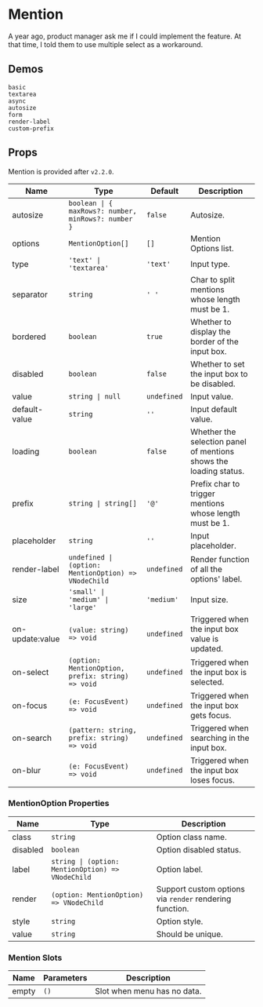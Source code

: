 # Mention

A year ago, product manager ask me if I could implement the feature. At that time, I told them to use multiple select as a workaround.

## Demos

```demo
basic
textarea
async
autosize
form
render-label
custom-prefix
```

## Props

Mention is provided after `v2.2.0`.

| Name | Type | Default | Description |
| --- | --- | --- | --- |
| autosize | `boolean \| { maxRows?: number, minRows?: number }` | `false` | Autosize. |
| options | `MentionOption[]` | `[]` | Mention Options list. |
| type | `'text' \| 'textarea'` | `'text'` | Input type. |
| separator | `string` | `' '` | Char to split mentions whose length must be 1. |
| bordered | `boolean` | `true` | Whether to display the border of the input box. |
| disabled | `boolean` | `false` | Whether to set the input box to be disabled. |
| value | `string \| null` | `undefined` | Input value. |
| default-value | `string` | `''` | Input default value. |
| loading | `boolean` | `false` | Whether the selection panel of mentions shows the loading status. |
| prefix | `string \| string[]` | `'@'` | Prefix char to trigger mentions whose length must be 1. |
| placeholder | `string` | `''` | Input placeholder. |
| render-label | `undefined \| (option: MentionOption) => VNodeChild` | `undefined` | Render function of all the options' label. |
| size | `'small' \| 'medium' \| 'large'` | `'medium'` | Input size. |
| on-update:value | `(value: string) => void` | `undefined` | Triggered when the input box value is updated. |
| on-select | `(option: MentionOption, prefix: string) => void` | `undefined` | Triggered when the input box is selected. |
| on-focus | `(e: FocusEvent) => void` | `undefined` | Triggered when the input box gets focus. |
| on-search | `(pattern: string, prefix: string) => void` | `undefined` | Triggered when searching in the input box. |
| on-blur | `(e: FocusEvent) => void` | `undefined` | Triggered when the input box loses focus. |

### MentionOption Properties

| Name | Type | Description |
| --- | --- | --- |
| class | `string` | Option class name. |
| disabled | `boolean` | Option disabled status. |
| label | `string \| (option: MentionOption) => VNodeChild` | Option label. |
| render | `(option: MentionOption) => VNodeChild` | Support custom options via `render` rendering function. |
| style | `string` | Option style. |
| value | `string` | Should be unique. |

### Mention Slots

| Name  | Parameters | Description                 |
| ----- | ---------- | --------------------------- |
| empty | `()`       | Slot when menu has no data. |
